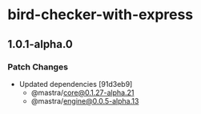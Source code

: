 # bird-checker-with-express

## 1.0.1-alpha.0

### Patch Changes

- Updated dependencies [91d3eb9]
  - @mastra/core@0.1.27-alpha.21
  - @mastra/engine@0.0.5-alpha.13
